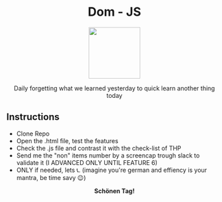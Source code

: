 <h1 align='center'>Dom - JS</h1>

<div align='center'>
<a href='http://thehackingproject.org/'>
<img src='https://raw.githubusercontent.com/ticho/test/master/img/thp-logo.png' height="120">
</a>
</div>

<p align='center'>Daily forgetting what we learned yesterday to quick learn another thing today</p>

## Instructions

  - Clone Repo
  - Open the .html file, test the features
  - Check the .js file and contrast it with the check-list of THP
  - Send me the "non" items number by a screencap trough slack to validate it (I ADVANCED ONLY UNTIL FEATURE 6)
  - ONLY if needed, lets 📞. (imagine you're german and effiency is your mantra, be time savy 😉) 
  

<p align='center'><strong> Schönen Tag!</strong></p>
